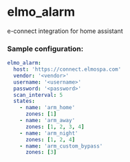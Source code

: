 # elmo_alarm
e-connect integration for home assistant

### Sample configuration:
```yaml
elmo_alarm:
  host: 'https://connect.elmospa.com'
  vendor: '<vendor>'
  username: '<username>'
  password: '<password>'
  scan_interval: 5
  states:
    - name: 'arm_home'
      zones: [1]
    - name: 'arm_away'
      zones: [1, 2, 3, 4]
    - name: 'arm_night'
      zones: [1, 2, 4]
    - name: 'arm_custom_bypass'
      zones: [3]
 ```
